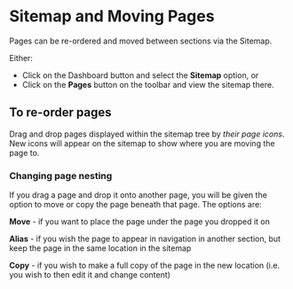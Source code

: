 # Sitemap and Moving Pages

Pages can be re-ordered and moved between sections via the Sitemap.

Either:

* Click on the Dashboard button and select the **Sitemap** option, or
* Click on the **Pages** button on the toolbar and view the sitemap there.

## To re-order pages

Drag and drop pages displayed within the sitemap tree by _their page icons_. New icons will appear on the sitemap to show where you are moving the page to.

### Changing page nesting

If you drag a page and drop it onto another page, you will be given the option to move or copy the page beneath that page. The options are:

**Move** - if you want to place the page under the page you dropped it on

**Alias** - if you wish the page to appear in navigation in another section, but keep the page in the same location in the sitemap

**Copy** - if you wish to make a full copy of the page in the new location \(i.e. you wish to then edit it and change content\)

